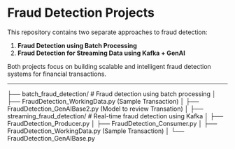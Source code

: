 # Fraud Detection Projects 

This repository contains two separate approaches to fraud detection:  

1. **Fraud Detection using Batch Processing**  
2. **Fraud Detection for Streaming Data using Kafka + GenAI**

Both projects focus on building scalable and intelligent fraud detection systems for financial transactions.  

---

├── batch_fraud_detection/ # Fraud detection using batch processing
│ ├── FraudDetection_WorkingData.py (Sample Transaction)
│ ├── FraudDetection_GenAIBase2.py (Model to review Transation)
│ 
├── streaming_fraud_detection/ # Real-time fraud detection using Kafka
│ ├── FraudDetection_Producer.py
│ ├── FraudDetection_Consumer.py
│ ├── FraudDetection_WorkingData.py (Sample Transaction)
│ └── FraudDetection_GenAIBase.py


